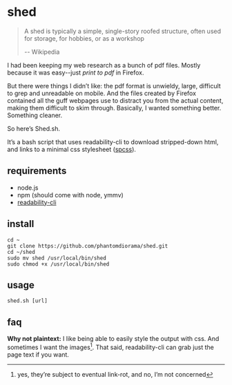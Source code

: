 # shed

> A shed is typically a simple, single-story roofed structure, often used
> for storage, for hobbies, or as a workshop
>
>  -- Wikipedia

I had been keeping my web research as a bunch of pdf files. Mostly because
it was easy--just *print to pdf* in Firefox.

But there were things I didn’t like: the pdf format is unwieldy, large,
difficult to grep and unreadable on mobile. And the files created by
Firefox contained all the guff webpages use to distract you from the
actual content, making them difficult to skim through. Basically, I wanted
something better. Something cleaner.

So here’s Shed.sh.

It’s a bash script that uses readability-cli to download stripped-down
html, and links to a minimal css stylesheet
([spcss](https://susam.github.io/spcss/)).

## requirements

- node.js
- npm (should come with node, ymmv)
- [readability-cli](https://gitlab.com/gardenappl/readability-cli/-/tree/main)

## install

```
cd ~
git clone https://github.com/phantomdiorama/shed.git
cd ~/shed
sudo mv shed /usr/local/bin/shed
sudo chmod +x /usr/local/bin/shed

```

## usage

```
shed.sh [url]
```

## faq

**Why not plaintext:** I like being able to easily style the output with
css. And sometimes I want the images[^1]. That said, readability-cli can
grab just the page text if you want.


[^1]: yes, they’re subject to eventual link-rot, and no, I’m not concerned
